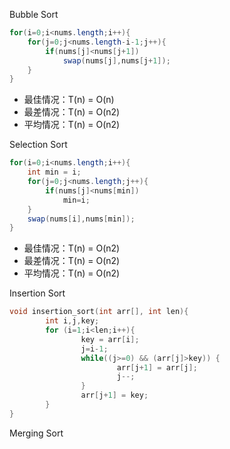 Bubble Sort

```java
for(i=0;i<nums.length;i++){
	for(j=0;j<nums.length-i-1;j++){
		if(nums[j]<nums[j+1])
            swap(nums[j],nums[j+1]);
    }
}
```

- 最佳情况：T(n) = O(n)
- 最差情况：T(n) = O(n2)
- 平均情况：T(n) = O(n2)



Selection Sort

```java
for(i=0;i<nums.length;i++){
    int min = i;
	for(j=0;j<nums.length;j++){
		if(nums[j]<nums[min])
            min=i;
    }
    swap(nums[i],nums[min]);
}
```

- 最佳情况：T(n) = O(n2)
- 最差情况：T(n) = O(n2)
- 平均情况：T(n) = O(n2)



 Insertion Sort

```c
void insertion_sort(int arr[], int len){
        int i,j,key;
        for (i=1;i<len;i++){
                key = arr[i];
                j=i-1;
                while((j>=0) && (arr[j]>key)) {
                        arr[j+1] = arr[j];
                        j--;
                }
                arr[j+1] = key;
        }
}
```



Merging Sort

```java
```

